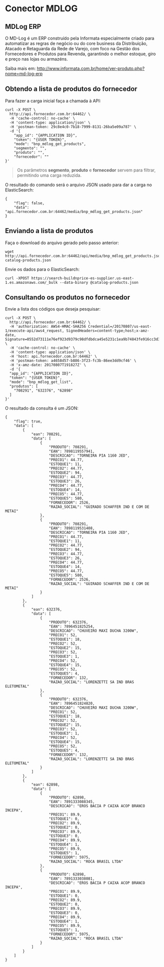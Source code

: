 # Conector MDLOG
## MDLog ERP
O MD-Log  é um ERP construído pela Informata especialmente criado para automatizar as regras de negócio ou do core business  da Distribuição, Atacado e Retaguarda da Rede de Varejo, com foco na Gestão dos Fornecedores e Produtos para Revenda, garantindo o melhor estoque, giro e preço nas lojas ou armazéns.

Saiba mais em: http://www.informata.com.br/home/ver-produto.php?nome=md-log-erp

## Obtendo a lista de produtos do fornecedor
Para fazer a carga inicial faça a chamada à API:
```
curl -X POST \
  http://api.fornecedor.com.br:64462/ \
  -H 'cache-control: no-cache' \
  -H 'content-type: application/json' \
  -H 'postman-token: 29c8e4c0-7b18-7999-8131-26ba5e09a787' \
  -d '{
    "app_id": "{APPLICATION ID}",
    "token": "{USER TOKEN}",
    "mode": "bnp_mdlog_get_products",
    "segmento": "",
    "produto": "",
    "fornecedor": ""
}'
```
> Os parâmetros **segmento**, **produto** e **fornecedor** servem para filtrar, permitindo uma carga reduzida.

O resultado do comando será o arquivo JSON usado para dar a carga no ElasticSearch:
```
{
    "flag": false,
    "data": "api.fornecedor.com.br:64462/media/bnp_mdlog_get_products.json"
}
```
## Enviando a lista de produtos
Faça o download do arquivo gerado pelo passo anterior:
```
wget http://api.fornecedor.com.br:64462/api/media/bnp_mdlog_get_products.json catalog-products.json
```
Envie os dados para o ElasticSearch:
```
curl -XPOST https://search-buildnprice-es-supplier.us-east-1.es.amazonaws.com/_bulk --data-binary @catalog-products.json 
```

## Consultando os produtos no fornecedor
Envie a lista dos códigos que deseja pesquisar:
```
curl -X POST \
  http://api.fornecedor.com.br:64462/ \
  -H 'authorization: AWS4-HMAC-SHA256 Credential=/20170807/us-east-1/execute-api/aws4_request, SignedHeaders=content-type;host;x-amz-date, Signature=0552d73111e76ef923d9379c98dfdbdca45e5231c1ea9b74843fe916cc3d3ff7' \
  -H 'cache-control: no-cache' \
  -H 'content-type: application/json' \
  -H 'host: api.fornecedor.com.br:64462' \
  -H 'postman-token: a4658d57-b886-3f23-fc3b-86ee3dd9cf46' \
  -H 'x-amz-date: 20170807T191827Z' \
  -d '{
  "app_id": "{APPLICATION ID}",
  "token": "{USER TOKEN}",
  "mode": "bnp_mdlog_get_list",
  "produtos": [
    "708291", "632376", "62898"
  ]
}'
``` 
O resultado da consulta é um JSON:
```
{
    "flag": true,
    "data": [
        {
            "ean": 708291,
            "data": [
                {
                    "PRODUTO": 708291,
                    "EAN": 7898119557941,
                    "DESCRICAO": "TORNEIRA PIA 1160 JED",
                    "PRECO1": 44.77,
                    "ESTOQUE1": 11,
                    "PRECO2": 44.77,
                    "ESTOQUE2": 94,
                    "PRECO3": 44.77,
                    "ESTOQUE3": 26,
                    "PRECO4": 44.77,
                    "ESTOQUE4": 14,
                    "PRECO5": 44.77,
                    "ESTOQUE5": 580,
                    "FORNECEDOR": 2526,
                    "RAZAO_SOCIAL": "GUIRADO SCHAFFER IND E COM DE METAI"
                },
                {
                    "PRODUTO": 708291,
                    "EAN": 7898119531408,
                    "DESCRICAO": "TORNEIRA PIA 1160 JED",
                    "PRECO1": 44.77,
                    "ESTOQUE1": 11,
                    "PRECO2": 44.77,
                    "ESTOQUE2": 94,
                    "PRECO3": 44.77,
                    "ESTOQUE3": 26,
                    "PRECO4": 44.77,
                    "ESTOQUE4": 14,
                    "PRECO5": 44.77,
                    "ESTOQUE5": 580,
                    "FORNECEDOR": 2526,
                    "RAZAO_SOCIAL": "GUIRADO SCHAFFER IND E COM DE METAI"
                }
            ]
        },
        {
            "ean": 632376,
            "data": [
                {
                    "PRODUTO": 632376,
                    "EAN": 7896451825254,
                    "DESCRICAO": "CHUVEIRO MAXI DUCHA 3200W",
                    "PRECO1": 52,
                    "ESTOQUE1": 18,
                    "PRECO2": 52,
                    "ESTOQUE2": 15,
                    "PRECO3": 52,
                    "ESTOQUE3": 1,
                    "PRECO4": 52,
                    "ESTOQUE4": 15,
                    "PRECO5": 52,
                    "ESTOQUE5": 4,
                    "FORNECEDOR": 132,
                    "RAZAO_SOCIAL": "LORENZETTI SA IND BRAS ELETOMETAL"
                },
                {
                    "PRODUTO": 632376,
                    "EAN": 7896451824820,
                    "DESCRICAO": "CHUVEIRO MAXI DUCHA 3200W",
                    "PRECO1": 52,
                    "ESTOQUE1": 18,
                    "PRECO2": 52,
                    "ESTOQUE2": 15,
                    "PRECO3": 52,
                    "ESTOQUE3": 1,
                    "PRECO4": 52,
                    "ESTOQUE4": 15,
                    "PRECO5": 52,
                    "ESTOQUE5": 4,
                    "FORNECEDOR": 132,
                    "RAZAO_SOCIAL": "LORENZETTI SA IND BRAS ELETOMETAL"
                }
            ]
        },
        {
            "ean": 62898,
            "data": [
                {
                    "PRODUTO": 62898,
                    "EAN": 7891333088345,
                    "DESCRICAO": "EROS BACIA P CAIXA ACOP BRANCO INCEPA",
                    "PRECO1": 89.9,
                    "ESTOQUE1": 0,
                    "PRECO2": 89.9,
                    "ESTOQUE2": 0,
                    "PRECO3": 89.9,
                    "ESTOQUE3": 0,
                    "PRECO4": 89.9,
                    "ESTOQUE4": 1,
                    "PRECO5": 89.9,
                    "ESTOQUE5": 1,
                    "FORNECEDOR": 5975,
                    "RAZAO_SOCIAL": "ROCA BRASIL LTDA"
                },
                {
                    "PRODUTO": 62898,
                    "EAN": 7891333038081,
                    "DESCRICAO": "EROS BACIA P CAIXA ACOP BRANCO INCEPA",
                    "PRECO1": 89.9,
                    "ESTOQUE1": 0,
                    "PRECO2": 89.9,
                    "ESTOQUE2": 0,
                    "PRECO3": 89.9,
                    "ESTOQUE3": 0,
                    "PRECO4": 89.9,
                    "ESTOQUE4": 1,
                    "PRECO5": 89.9,
                    "ESTOQUE5": 1,
                    "FORNECEDOR": 5975,
                    "RAZAO_SOCIAL": "ROCA BRASIL LTDA"
                }
            ]
        }
    ]
}
```